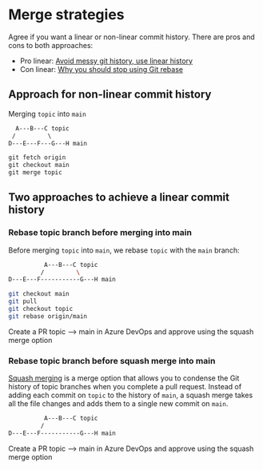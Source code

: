 # Merge strategies

Agree if you want a linear or non-linear commit history. There are pros and cons to both approaches:

* Pro linear: [Avoid messy git history, use linear history](https://dev.to/bladesensei/avoid-messy-git-history-3g26)
* Con linear: [Why you should stop using Git rebase](https://medium.com/@fredrikmorken/why-you-should-stop-using-git-rebase-5552bee4fed1)

## Approach for non-linear commit history

Merging `topic` into `main`

```md
  A---B---C topic
 /         \
D---E---F---G---H main

git fetch origin
git checkout main
git merge topic
```

## Two approaches to achieve a linear commit history

### Rebase topic branch before merging into main

Before merging `topic` into `main`, we rebase `topic` with the `main` branch:

```bash
          A---B---C topic
         /         \
D---E---F-----------G---H main

git checkout main
git pull
git checkout topic
git rebase origin/main
```

Create a PR topic --> main in Azure DevOps and approve using the squash merge option

### Rebase topic branch before squash merge into main

[Squash merging](https://docs.microsoft.com/en-us/azure/devops/repos/git/merging-with-squash?view=azure-devops) is a merge option that allows you to condense the Git history of topic branches when you complete a pull request. Instead of adding each commit on `topic` to the history of `main`, a squash merge takes all the file changes and adds them to a single new commit on `main`.

```bash
          A---B---C topic
         /
D---E---F-----------G---H main
```

Create a PR topic --> main in Azure DevOps and approve using the squash merge option
